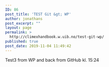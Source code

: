 ```yaml
---
ID: 86
post_title: 'TEST Git &gt; WP'
author: jonathans
post_excerpt: ""
layout: page
permalink: >
  http://climexhandbook.w.uib.no/test-git-wp/
published: true
post_date: 2019-11-04 11:49:42
---
```

Test3 from WP and back from GitHub kl. 15:24
